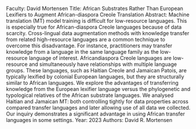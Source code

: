Faculty: David Mortensen
Title: African Substrates Rather Than European Lexifiers to Augment African-diaspora Creole Translation
Abstract: Machine translation (MT) model training is difficult for low-resource languages. This is especially true for African-diaspora Creole languages because of data scarcity. Cross-lingual data augmentation methods with knowledge transfer from related high-resource languages are a common technique to overcome this disadvantage. For instance, practitioners may transfer knowledge from a language in the same language family as the low-resource language of interest. Africandiaspora Creole languages are low-resource and simultaneously have relationships with multiple language groups. These languages, such as Haitian Creole and Jamaican Patois, are typically lexified by colonial European languages, but they are structurally similar to African languages. We explore the advantages of transferring knowledge from the European lexifier language versus the phylogenetic and typological relatives of the African substrate languages. We analysed Haitian and Jamaican MT: both controlling tightly for data properties across compared transfer languages and later allowing use of all data we collected. Our inquiry demonstrates a significant advantage in using African transfer languages in some settings.
Year: 2023
Authors: David R. Mortensen
